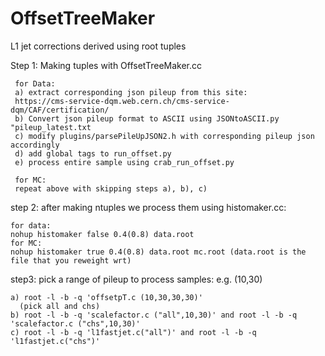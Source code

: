 # OffsetTreeMaker
L1 jet corrections derived using root tuples

Step 1: Making tuples with OffsetTreeMaker.cc

     for Data:
     a) extract corresponding json pileup from this site:
     https://cms-service-dqm.web.cern.ch/cms-service-dqm/CAF/certification/    
     b) Convert json pileup format to ASCII using JSONtoASCII.py "pileup_latest.txt     
     c) modify plugins/parsePileUpJSON2.h with corresponding pileup json accordingly    
     d) add global tags to run_offset.py
     e) process entire sample using crab_run_offset.py
     
     for MC:
     repeat above with skipping steps a), b), c)
     
     
step 2: after making ntuples we process them using histomaker.cc:

    for data:
    nohup histomaker false 0.4(0.8) data.root
    for MC:
    nohup histomaker true 0.4(0.8) data.root mc.root (data.root is the file that you reweight wrt)
    
step3:
    pick a range of pileup to process samples:
    e.g. (10,30)
    
    a) root -l -b -q 'offsetpT.c (10,30,30,30)'
      (pick all and chs)
    b) root -l -b -q 'scalefactor.c ("all",10,30)' and root -l -b -q 'scalefactor.c ("chs",10,30)' 
    c) root -l -b -q 'l1fastjet.c("all")' and root -l -b -q 'l1fastjet.c("chs")'
